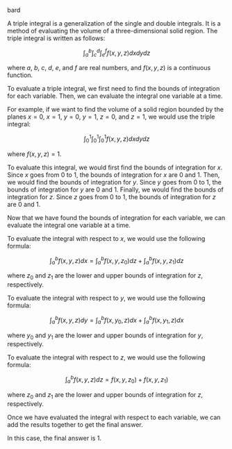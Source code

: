 bard

A triple integral is a generalization of the single and double integrals. It is a method of evaluating the volume of a three-dimensional solid region. The triple integral is written as follows:

$$
\int_a^b\int_c^d\int_e^f f(x,y,z) dx dy dz
$$

where $a$, $b$, $c$, $d$, $e$, and $f$ are real numbers, and $f(x,y,z)$ is a continuous function.

To evaluate a triple integral, we first need to find the bounds of integration for each variable. Then, we can evaluate the integral one variable at a time.

For example, if we want to find the volume of a solid region bounded by the planes $x=0$, $x=1$, $y=0$, $y=1$, $z=0$, and $z=1$, we would use the triple integral:

$$
\int_0^1\int_0^1\int_0^1 f(x,y,z) dx dy dz
$$

where $f(x,y,z)=1$.

To evaluate this integral, we would first find the bounds of integration for $x$. Since $x$ goes from $0$ to $1$, the bounds of integration for $x$ are $0$ and $1$. Then, we would find the bounds of integration for $y$. Since $y$ goes from $0$ to $1$, the bounds of integration for $y$ are $0$ and $1$. Finally, we would find the bounds of integration for $z$. Since $z$ goes from $0$ to $1$, the bounds of integration for $z$ are $0$ and $1$.

Now that we have found the bounds of integration for each variable, we can evaluate the integral one variable at a time.

To evaluate the integral with respect to $x$, we would use the following formula:

$$
\int_a^b f(x,y,z) dx = \int_a^b f(x,y,z_0) dz + \int_a^b f(x,y,z_1) dz
$$

where $z_0$ and $z_1$ are the lower and upper bounds of integration for $z$, respectively.

To evaluate the integral with respect to $y$, we would use the following formula:

$$
\int_a^b f(x,y,z) dy = \int_a^b f(x,y_0,z) dx + \int_a^b f(x,y_1,z) dx
$$

where $y_0$ and $y_1$ are the lower and upper bounds of integration for $y$, respectively.

To evaluate the integral with respect to $z$, we would use the following formula:

$$
\int_a^b f(x,y,z) dz = f(x,y,z_0) + f(x,y,z_1)
$$

where $z_0$ and $z_1$ are the lower and upper bounds of integration for $z$, respectively.

Once we have evaluated the integral with respect to each variable, we can add the results together to get the final answer.

In this case, the final answer is $1$.
